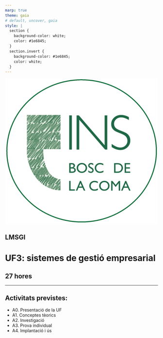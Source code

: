```yaml
---
marp: true
theme: gaia
# default, uncover, gaia
style: |
  section {
    background-color: white;
    color: #1e6845;
  }
  section.invert {
    background-color: #1e6845;
    color: white;
  }
---
```


<!-- _class: invert -->

![bg right:40% 100%](./logo-bc.png)

## LMSGI

# UF3: sistemes de gestió empresarial

## 27 hores

---

Activitats previstes:
--------------------
- A0. Presentació de la UF
- A1. Conceptes tèorics
- A2. Investigació
- A3. Prova individual
- A4. Implantació i ús
